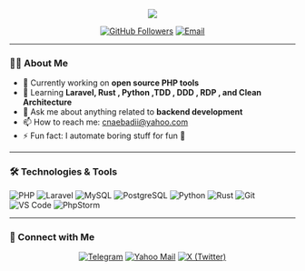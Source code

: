 <p align="center"> 
<img src="https://capsule-render.vercel.app/api?type=waving&color=gradient&height=250&section=header&text=Hi%20I'm%20Sina%20Ebadi%20👋&fontSize=40&fontColor=ffffff&animation=twinkling&fontAlignY=40"/>
</p>

<p align="center">
  <a href="https://github.com/cnaebadi"><img src="https://img.shields.io/github/followers/cnaebadi?style=social" alt="GitHub Followers"></a>
  <a href="mailto:cnaebadii@yahoo.com"><img src="https://img.shields.io/badge/Email-Contact-informational" alt="Email"></a>
</p>

---

### 👨‍💻 About Me

- 🔭 Currently working on **open source PHP tools**
- 🌱 Learning **Laravel, Rust , Python ,TDD , DDD , RDP , and Clean Architecture**
- 💬 Ask me about anything related to **backend development**
- 📫 How to reach me: [cnaebadii@yahoo.com](mailto:cnaebadii@yahoo.com)
- ⚡ Fun fact: I automate boring stuff for fun 🧠

---

### 🛠️ Technologies & Tools

![PHP](https://img.shields.io/badge/-PHP-777BB4?style=plastic&logo=php&logoColor=white)
![Laravel](https://img.shields.io/badge/-Laravel-FF2D20?style=plastic&logo=laravel&logoColor=white)
![MySQL](https://img.shields.io/badge/-MySQL-4479A1?style=plastic&logo=mysql&logoColor=white)
![PostgreSQL](https://img.shields.io/badge/-PostgreSQL-336791?style=plastic&logo=postgresql&logoColor=white)
![Python](https://img.shields.io/badge/-Python-3776AB?style=plastic&logo=python&logoColor=white)
![Rust](https://img.shields.io/badge/-Rust-000000?style=plastic&logo=rust&logoColor=white)
![Git](https://img.shields.io/badge/-Git-F05032?style=plastic&logo=git&logoColor=white)
![VS Code](https://img.shields.io/badge/-VS%20Code-007ACC?style=plastic&logo=visual-studio-code&logoColor=white)
![PhpStorm](https://img.shields.io/badge/-PhpStorm-000000?style=plastic&logo=phpstorm&logoColor=white)

---

### 🔗 Connect with Me

<p align="center">
  <a href="https://t.me/geekleakk"><img src="https://img.shields.io/badge/Telegram-2CA5E0?style=plastic&logo=telegram&logoColor=white" alt="Telegram" /></a>
  <a href="mailto:cnaebadii@yahoo.com"><img src="https://img.shields.io/badge/Yahoo-6001D2?style=plastic&logo=yahoo&logoColor=white" alt="Yahoo Mail" /></a>
  <a href="https://twitter.com/geekleakk"><img src="https://img.shields.io/badge/X-000000?style=plastic&logo=x&logoColor=white" alt="X (Twitter)" /></a>
</p>

